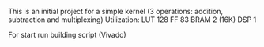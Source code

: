 This is an initial project for a simple kernel (3 operations: addition, subtraction and multiplexing)
Utilization:
	LUT		128
	FF		83
	BRAM	2 (16K)
	DSP		1

For start run building script (Vivado)